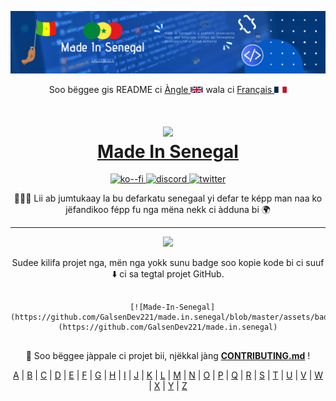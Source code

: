 ![COVER](../assets/cover.png)

<p align="center">
Soo bëggee gis README ci <a href="../README.md">Àngle <img src="../assets/en.png" alt="UK Flag" style="width:20px;height:10px;"></a> wala ci <a href="README-fr.md">Français <img src="../assets/fr.png" alt="FR Flag" style="width:20px;height:10px;"></a>
</p>

<h1 align="center">
  <img src="../assets/made.in.senegal.png" width="100px" />
  <br/>
  <a href="https://madeinsenegal.dev" target="blank_">Made In Senegal</a>
</h1>

<p align="center">
  <!-- Ko-Fi for donation -->
  <a href="https://ko-fi.com/galsendev221">
    <img alt="ko--fi" src="https://img.shields.io/badge/Ko--fi-F16061?style=for-the-badge&logo=ko-fi&logoColor=white">
  </a>
  <!-- Discord server -->
  <a href="https://discord.gg/CKZcKqf">
    <img alt="discord" src="https://img.shields.io/badge/Discord-7289DA?style=for-the-badge&logo=discord&logoColor=white">
  </a>
  <!-- Twitter community -->
  <a href="https://twitter.com/galsendev221">
    <img alt="twitter" src="https://img.shields.io/badge/Twitter-1DA1F2?style=for-the-badge&logo=twitter&logoColor=white">
  </a>
</p>

<p align="center">
👨🏽‍💻 Lii ab jumtukaay la bu defarkatu senegaal yi defar te képp man naa ko jëfandikoo fépp fu nga mëna nekk ci àdduna bi 🌍
</p>

---

<p align="center">
<a href="https://github.com/GalsenDev221/made.in.senegal"><img src="../assets/badge.svg"></a>
</p>

<p align="center">
Sudee kilifa projet nga, mën nga yokk sunu badge soo kopie kode bi ci suuf ⬇️ ci sa tegtal projet GitHub.
</p>

<p align="center">
<pre align="center">
  <code>
  [![Made-In-Senegal](https://github.com/GalsenDev221/made.in.senegal/blob/master/assets/badge.svg)](https://github.com/GalsenDev221/made.in.senegal)
  </code>
</pre>
</p>

<p align="center">
🚧 Soo bëggee jàppale ci projet bii, njëkkal jàng <strong><a href="../CONTRIBUTING.md">CONTRIBUTING.md</a></strong> !
</p>

<div align="center">
<a href="../README.md/#A">A</a> | <a href="../README.md/#B">B</a> | <a href="../README.md/#C">C</a> | <a href="../README.md/#D">D</a> | <a href="../README.md/#E">E</a> | <a href="../README.md/#F">F</a> | <a href="../README.md/#G">G</a> | <a href="../README.md/#H">H</a> | <a href="../README.md/#I">I</a> | <a href="../README.md/#J">J</a> | <a href="../README.md/#K">K</a> | <a href="../README.md/#L">L</a> | <a href="../README.md/#M">M</a> | <a href="../README.md/#N">N</a> | <a href="../README.md/#O">O</a> | <a href="../README.md/#P">P</a> | <a href="../README.md/#Q">Q</a> | <a href="../README.md/#R">R</a> | <a href="../README.md/#S">S</a> | <a href="../README.md/#T">T</a> | <a href="../README.md/#U">U</a> | <a href="../README.md/#V">V</a> | <a href="../README.md/#W">W</a> | <a href="../README.md/#X">X</a> | <a href="../README.md/#Y">Y</a> | <a href="../README.md/#Z">Z</a>
</div>
